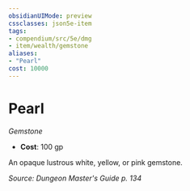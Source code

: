 ```yaml
---
obsidianUIMode: preview
cssclasses: json5e-item
tags:
- compendium/src/5e/dmg
- item/wealth/gemstone
aliases: 
- "Pearl"
cost: 10000
---
```

# Pearl
*Gemstone*  

- **Cost**: 100 gp

An opaque lustrous white, yellow, or pink gemstone.

*Source: Dungeon Master's Guide p. 134*